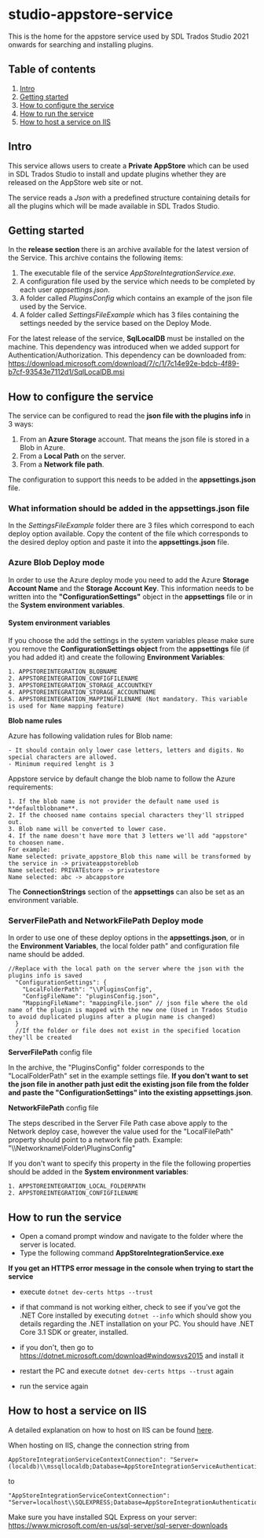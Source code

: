 # studio-appstore-service
This is the home for the appstore service used by SDL Trados Studio 2021 onwards for searching and installing plugins.

## Table of contents 

1. [Intro](#intro)
2. [Getting started](#getting-started)
3. [How to configure the service](#how-to-configure-the-service)
4. [How to run the service](#how-to-run-the-service)
5. [How to host a service on IIS](#how-to-host-a-service-on-iis)

## Intro
This service allows users to create a **Private AppStore** which can be used in SDL Trados Studio to install and update plugins whether they are released on the AppStore web site or not.

The service reads a *Json* with a predefined structure containing details for all the plugins which will be made available in SDL Trados Studio.

## Getting started
In the **release section** there is an archive available for the latest version of the Service. This archive contains the following items:
1. The executable file of the service *AppStoreIntegrationService.exe*.
2. A configuration file used by the service which needs to be completed by each user *appsettings.json*.
3. A folder called *PluginsConfig* which contains an example of the json file used by the Service. 
4. A folder called *SettingsFileExample* which has 3 files containing the settings needed by the service based on the Deploy Mode.

For the latest release of the service, **SqlLocalDB** must be installed on the machine. This  dependency was introduced when we added support for Authentication/Authorization.
This dependency can be downloaded from: https://download.microsoft.com/download/7/c/1/7c14e92e-bdcb-4f89-b7cf-93543e7112d1/SqlLocalDB.msi

## How to configure the service
The service can be configured to read the **json file with the plugins info** in 3 ways:
1. From an **Azure Storage** account. That means the json file is stored in a Blob in Azure.
2. From a **Local Path** on the server.
3. From a **Network file path**.

The configuration to support this needs to be added in the **appsettings.json** file.

### What information should be added in the appsettings.json file

In the *SettingsFileExample* folder there are 3 files which correspond to each deploy option available. Copy the content of the file which corresponds to the desired deploy option and paste it into the **appsettings.json** file.

### Azure Blob Deploy mode
In order to use the Azure deploy mode you need to add the Azure **Storage Account Name** and the **Storage Account Key**. This information needs to be written into the **"ConfigurationSettings"** object in the **appsettings** file or in the **System environment variables**.

#### System environment variables
If you choose the add the settings in the system variables please make sure you remove the **ConfigurationSettings object** from the **appsettings** file (if you had added it) and create the following **Environment Variables**: 
```
1. APPSTOREINTEGRATION_BLOBNAME
2. APPSTOREINTEGRATION_CONFIGFILENAME
3. APPSTOREINTEGRATION_STORAGE_ACCOUNTKEY
4. APPSTOREINTEGRATION_STORAGE_ACCOUNTNAME
5. APPSTOREINTEGRATION_MAPPINGFILENAME (Not mandatory. This variable is used for Name mapping feature)
```
**Blob name rules** 

Azure has following validation rules for Blob name:
```
- It should contain only lower case letters, letters and digits. No special characters are allowed.
- Minimum required lenght is 3
```
Appstore service by default change the blob name to follow the Azure requirements:
```
1. If the blob name is not provider the default name used is **defaultblobname**.
2. If the choosed name contains special characters they'll stripped out.
3. Blob name will be converted to lower case.
4. If the name doesn't have more that 3 letters we'll add "appstore" to choosen name.
For example: 
Name selected: private_appstore_Blob this name will be transformed by the service in -> privateappstoreblob
Name selected: PRIVATEstore -> privatestore
Name selected: abc -> abcappstore
```

The **ConnectionStrings** section of the **appsettings** can also be set as an environment variable.

### ServerFilePath and NetworkFilePath Deploy mode
In order to use one of these deploy options in the **appsettings.json**, or in the **Environment Variables**, the local folder path" and configuration file name should be added.

```
//Replace with the local path on the server where the json with the plugins info is saved
  "ConfigurationSettings": {
	"LocalFolderPath": "\\PluginsConfig",
	"ConfigFileName": "pluginsConfig.json",
	"MappingFileName": "mappingFile.json" // json file where the old name of the plugin is mapped with the new one (Used in Trados Studio to avoid duplicated plugins after a plugin name is changed)
  }
  //If the folder or file does not exist in the specified location they'll be created
  ```
**ServerFilePath** config file
 
In the archive, the "PluginsConfig" folder corresponds to the "LocalFolderPath" set in the example settings file. **If you don't want to set the json file in another path just edit the existing json file from the folder and paste the "ConfigurationSettings" into the existing appsettings.json**.
  
  **NetworkFilePath** config file
  
The steps described in the Server File Path case above apply to the Network deploy case, however the value used for the "LocalFilePath" property should point to a network file path.
Example: "\\\\Networkname\\Folder\\PluginsConfig"

If you don't want to specify this property in the file the following properties should be added in the **System environment variables**:

 ```
1. APPSTOREINTEGRATION_LOCAL_FOLDERPATH
2. APPSTOREINTEGRATION_CONFIGFILENAME
```

## How to run the service

- Open a comand prompt window and navigate to the folder where the server is located. 
- Type the following command **AppStoreIntegrationService.exe**


**If you get an HTTPS error message in the console when trying to start the service**

- execute ```dotnet dev-certs https --trust```

- if that command is not working either, check to see if you've got the .NET Core installed by executing ```dotnet --info``` which should show you details regarding the .NET installation on your PC. You should have .NET Core 3.1 SDK or greater, installed.

- if you don't, then go to https://dotnet.microsoft.com/download#windowsvs2015 and install it
- restart the PC and execute ```dotnet dev-certs https --trust``` again
- run the service again

## How to host a service on IIS
A detailed explanation on how to host on IIS can be found [here](https://www.guru99.com/deploying-website-iis.html).

When hosting on IIS, change the connection string from 
```
AppStoreIntegrationServiceContextConnection": "Server=(localdb)\\mssqllocaldb;Database=AppStoreIntegrationServiceAuthentication;Trusted_Connection=True;MultipleActiveResultSets=true"
```
to
```
"AppStoreIntegrationServiceContextConnection": "Server=localhost\\SQLEXPRESS;Database=AppStoreIntegrationAuthentication;Trusted_Connection=True;"
```
Make sure you have installed SQL Express on your server: https://www.microsoft.com/en-us/sql-server/sql-server-downloads

